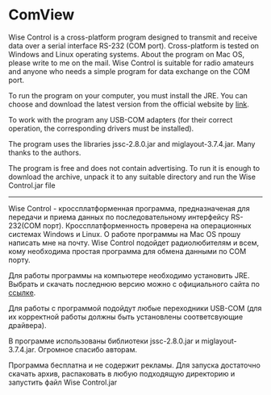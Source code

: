 # ComView

Wise Control is a cross-platform program designed to transmit and receive data over a serial interface RS-232 (COM port). Cross-platform is tested on Windows and Linux operating systems. About the program on Mac OS, please write to me on the mail. Wise Control is suitable for radio amateurs and anyone who needs a simple program for data exchange on the COM port.

To run the program on your computer, you must install the JRE. You can choose and download the latest version from the official website by [link](http://www.oracle.com/technetwork/java/javase/downloads/jre8-downloads-2133155.html).

To work with the program any USB-COM adapters (for their correct operation, the corresponding drivers must be installed).

The program uses the libraries jssc-2.8.0.jar and miglayout-3.7.4.jar. Many thanks to the authors.

The program is free and does not contain advertising. To run it is enough to download the archive, unpack it to any suitable directory and run the Wise Control.jar file

<hr>

Wise Control - кроссплатформенная программа, предназначеная для передачи и приема данных по последовательному интерфейсу
RS-232(COM порт). Кроссплатформенность проверена на операционных системах Windows и Linux. О работе программы на
Mac OS прошу написать мне на почту. Wise Control подойдет радиолюбителям и всем, кому необходима простая программа для обмена данными по COM порту.

Для работы программы на компьютере необходимо установить JRE. Выбрать и скачать последнюю версию можно с официального сайта по [ссылке](http://www.oracle.com/technetwork/java/javase/downloads/jre8-downloads-2133155.html).

Для работы с программой подойдут любые переходники USB-COM (для их корректной работы должны быть установлены соответсвующие драйвера).

В программе использованы библиотеки jssc-2.8.0.jar и miglayout-3.7.4.jar. Огромное спасибо авторам.

Программа бесплатна и не содержит рекламы. Для запуска достаточно скачать архив, распаковать в любую подходящую директорию и запустить файл Wise Control.jar
